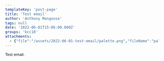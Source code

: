 ```yaml
---
templateKey: 'post-page'
title: 'Test email'
author: 'Anthony Mongoose'
tags: null
date: '2022-06-01T15:06:00.000Z'
groups: 'bcc10'
attachments:
  - {"file":"/assets/2022-06-01-test-email/palette.png","fileName":"palette"}
---
```

<!DOCTYPE html><html><head><meta content="text/html;charset=UTF-8" http-equiv="Content-Type"></head><body><div style="font-family: Verdana, Arial, Helvetica, sans-serif; font-size: 10pt;">Test email.</div><br></body></html>